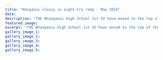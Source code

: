 ```yaml
---
title: "Wanganui classy in eight-try romp - May 2016"
date: 
description: "THE Whanganui High School 1st XV have moved to the top of the table in the Manawatu Colts competition after extending their unbeaten streak with a 48-10 dismissal of Old Boys Marist Fitzherbert Rowe."
featured_image: 
excerpt: "THE Whanganui High School 1st XV have moved to the top of the table in the Manawatu Colts competition after extending their unbeaten streak with a 48-10 dismissal of Old Boys Marist Fitzherbert Rowe."
gallery_image_1: 
gallery_image_2: 
gallery_image_3: 
gallery_image_4: 
gallery_image_5: 
---
```

